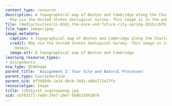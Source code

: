 ```yaml
---
content_type: resource
description: A topographical map of Boston and Cambridge along the Charles River.
  Map via the United States Geological Survey. This image is in the public domain.
file: /media/courses/11-016j-the-once-and-future-city-spring-2015/cbf831f17e0d29e728e7bb8b338420f6_11016js15_usgstopomap.jpg
file_type: image/jpeg
image_metadata:
  caption: A topographical map of Boston and Cambridge along the Charles River.
  credit: Map via the United States Geological Survey. This image is in the public
    domain.
  image-alt: A topographical map of Boston and Cambridge.
learning_resource_types:
- Assignments
ocw_type: OCWImage
parent_title: 'Assignment 2: Your Site and Natural Processes'
parent_type: CourseSection
parent_uid: bf39994b-1e14-9bcb-34d1-e88a771e27fe
resourcetype: Image
title: 11016js15_usgstopomap.jpg
uid: cbf831f1-7e0d-29e7-28e7-bb8b338420f6
---
```

